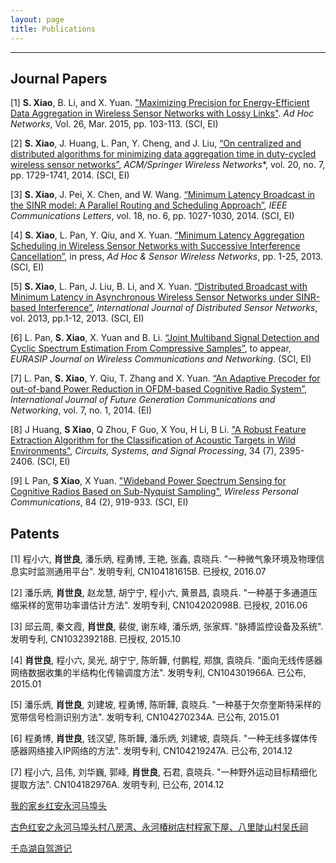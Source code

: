 ```yaml
---
layout: page
title: Publications
---
```

***
Journal Papers
-------------

 [1] **S. Xiao**, B. Li, and X. Yuan. ["Maximizing Precision for Energy-Efficient Data
 Aggregation in Wireless Sensor Networks with Lossy Links"](http://www.sciencedirect.com/science/article/pii/S1570870514002662).  *Ad Hoc Networks*, Vol. 26, Mar. 2015, pp. 103-113. (SCI, EI)

 [2] **S. Xiao**, J. Huang, L. Pan, Y. Cheng, and J. Liu, [“On centralized and distributed algorithms for
minimizing data aggregation time in duty-cycled wireless sensor networks”](http://link.springer.com/article/10.1007/s11276-014-0706-1), *ACM/Springer Wireless
Networks**, vol. 20, no. 7, pp. 1729-1741, 2014. (SCI, EI)

 [3] **S. Xiao**, J. Pei, X. Chen, and W. Wang. [“Minimum Latency Broadcast in the SINR model: A
Parallel Routing and Scheduling Approach”](http://ieeexplore.ieee.org/document/6799180/?arnumber=6799180&tag=1), *IEEE Communications Letters*, vol. 18, no. 6, pp.
1027-1030, 2014. (SCI, EI)

 [4] **S. Xiao**, L. Pan, Y. Qiu, and X. Yuan. [“Minimum Latency Aggregation Scheduling in Wireless
Sensor Networks with Successive Interference Cancellation”](http://web.a.ebscohost.com/abstract?site=ehost&scope=site&jrnl=15519899&AN=102345163&h=LV%2f6tYx73oa6e%2f2C6lmBV%2brNHqJe48EQESGV3AHjKU3QHvmp%2bTGPJwLrbkptgNnsi0ONkvuXrlZ9zAk1PwSlfQ%3d%3d&crl=c&resultLocal=ErrCrlNoResults&resultNs=Ehost&crlhashurl=login.aspx%3fdirect%3dtrue%26profile%3dehost%26scope%3dsite%26authtype%3dcrawler%26jrnl%3d15519899%26AN%3d102345163), in press, *Ad Hoc & Sensor Wireless
Networks*, pp. 1-25, 2013. (SCI, EI)

 [5] **S. Xiao**, L. Pan, J. Liu, B. Li, and X. Yuan. [“Distributed Broadcast with Minimum Latency in
Asynchronous Wireless Sensor Networks under SINR-based Interference”](http://www.hindawi.com/journals/ijdsn/2013/506797/abs/), *International Journal of
Distributed Sensor Networks*, vol. 2013, pp.1-12, 2013. (SCI, EI)

 [6] L. Pan, **S. Xiao**, X. Yuan and B. Li. [“Joint Multiband Signal Detection and Cyclic Spectrum
Estimation From Compressive Samples”](http://link.springer.com/article/10.1186/1687-1499-2014-218), to appear, *EURASIP Journal on Wireless Communications
and Networking*. (SCI, EI)

 [7] L. Pan, **S. Xiao**, Y. Qiu, T. Zhang and X. Yuan. [“An Adaptive Precoder for out-of-band Power
Reduction in OFDM-based Cognitive Radio System”](http://citeseerx.ist.psu.edu/viewdoc/download?doi=10.1.1.641.5995&rep=rep1&type=pdf), *International Journal of Future Generation
Communications and Networking*, vol. 7, no. 1, 2014. (EI)

 [8] J Huang, **S Xiao**, Q Zhou, F Guo, X You, H Li, B Li. ["A Robust Feature Extraction Algorithm for the
 Classification of Acoustic Targets in Wild Environments"](http://rd.springer.com/article/10.1007/s00034-014-9953-8), *Circuits, Systems,
 and Signal Processing*, 34 (7), 2395-2406. (SCI, EI)

 [9] L Pan, **S Xiao**, X Yuan. ["Wideband Power Spectrum Sensing for Cognitive Radios Based on
 Sub-Nyquist Sampling"](http://link.springer.com/article/10.1007/s11277-015-2668-8), *Wireless Personal Communications*, 84 (2), 919-933. (SCI, EI)

 Patents
------------

[1] 程小六, **肖世良**, 潘乐炳, 程勇博, 王艳, 张鑫, 袁晓兵. "一种微气象环境及物理信息实时监测通用平台". 发明专利, CN104181615B. 已授权, 2016.07

[2] 潘乐炳, **肖世良**, 赵龙慧, 胡宁宁, 程小六, 黄景昌, 袁晓兵. "一种基于多通道压缩采样的宽带功率谱估计方法". 发明专利, CN104202098B. 已授权, 2016.06

[3] 邱云周, 秦文霞, **肖世良**, 裴俊, 谢东峰, 潘乐炳, 张家辉. "脉搏监控设备及系统". 发明专利, CN103239218B. 已授权, 2015.10

[4] **肖世良**, 程小六, 吴光, 胡宁宁, 陈昕韡, 付鹏程, 郑旗, 袁晓兵. "面向无线传感器网络数据收集的半结构化传输调度方法". 发明专利, CN104301966A. 已公布, 2015.01

[5] 潘乐炳, **肖世良**, 刘建坡, 程勇博, 陈昕韡, 袁晓兵. "一种基于欠奈奎斯特采样的宽带信号检测识别方法". 发明专利, CN104270234A. 已公布, 2015.01

[6] 程勇博, **肖世良**, 钱汉望, 陈昕韡, 潘乐炳, 刘建坡, 袁晓兵. "一种无线多媒体传感器网络接入IP网络的方法". 发明专利, CN104219247A. 已公布, 2014.12

[7] 程小六, 吕伟, 刘华巍, 郭峰, **肖世良**, 石君, 袁晓兵. "一种野外运动目标精细化提取方法". CN104182976A. 发明专利, 已公布, 2014.12

[我的家乡红安永河马埠头](https://slxiao.github.io/presentations/MyHometownMabutou.pdf)

[古色红安之永河马埠头村八房湾、永河椿树店村程家下屋、八里陡山村吴氏祠](http://www.redhongan.com/p/32803.html)

[千岛湖自驾游记](http://club.autohome.com.cn/bbs/thread-o-200042-53263644-1.html)
